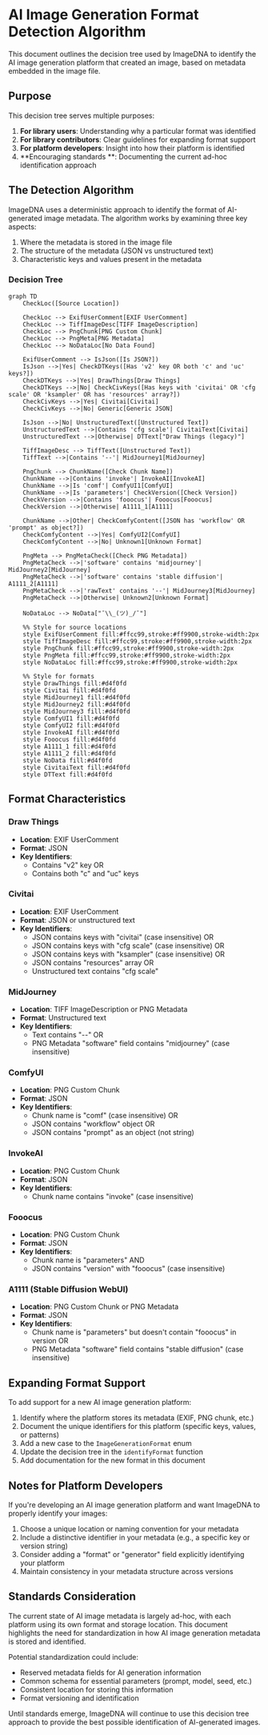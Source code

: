 # AI Image Generation Format Detection Algorithm

This document outlines the decision tree used by ImageDNA to identify the AI image generation platform that created an image, based on metadata embedded in the image file.

## Purpose

This decision tree serves multiple purposes:

1. **For library users**: Understanding why a particular format was identified
2. **For library contributors**: Clear guidelines for expanding format support
3. **For platform developers**: Insight into how their platform is identified
4. **Encouraging standards **: Documenting the current ad-hoc identification approach

## The Detection Algorithm

ImageDNA uses a deterministic approach to identify the format of AI-generated image metadata. The algorithm works by examining three key aspects:

1. Where the metadata is stored in the image file
2. The structure of the metadata (JSON vs unstructured text)
3. Characteristic keys and values present in the metadata

### Decision Tree

```mermaid
graph TD
    CheckLoc([Source Location])
    
    CheckLoc --> ExifUserComment[EXIF UserComment]
    CheckLoc --> TiffImageDesc[TIFF ImageDescription]
    CheckLoc --> PngChunk[PNG Custom Chunk]
    CheckLoc --> PngMeta[PNG Metadata]
    CheckLoc --> NoDataLoc[No Data Found]
    
    ExifUserComment --> IsJson([Is JSON?])
    IsJson -->|Yes| CheckDTKeys([Has 'v2' key OR both 'c' and 'uc' keys?])
    CheckDTKeys -->|Yes| DrawThings[Draw Things]
    CheckDTKeys -->|No| CheckCivKeys([Has keys with 'civitai' OR 'cfg scale' OR 'ksampler' OR has 'resources' array?])
    CheckCivKeys -->|Yes| Civitai[Civitai]
    CheckCivKeys -->|No| Generic[Generic JSON]
    
    IsJson -->|No| UnstructuredText([Unstructured Text])
    UnstructuredText -->|Contains 'cfg scale'| CivitaiText[Civitai]
    UnstructuredText -->|Otherwise| DTText["Draw Things (legacy)"]
    
    TiffImageDesc --> TiffText([Unstructured Text])
    TiffText -->|Contains '--'| MidJourney1[MidJourney]
    
    PngChunk --> ChunkName([Check Chunk Name])
    ChunkName -->|Contains 'invoke'| InvokeAI[InvokeAI]
    ChunkName -->|Is 'comf'| ComfyUI1[ComfyUI]
    ChunkName -->|Is 'parameters'| CheckVersion([Check Version])
    CheckVersion -->|Contains 'fooocus'| Fooocus[Fooocus]
    CheckVersion -->|Otherwise| A1111_1[A1111]
    
    ChunkName -->|Other| CheckComfyContent([JSON has 'workflow' OR 'prompt' as object?])
    CheckComfyContent -->|Yes| ComfyUI2[ComfyUI]
    CheckComfyContent -->|No| Unknown1[Unknown Format]
    
    PngMeta --> PngMetaCheck([Check PNG Metadata])
    PngMetaCheck -->|'software' contains 'midjourney'| MidJourney2[MidJourney]
    PngMetaCheck -->|'software' contains 'stable diffusion'| A1111_2[A1111]
    PngMetaCheck -->|'rawText' contains '--'| MidJourney3[MidJourney]
    PngMetaCheck -->|Otherwise| Unknown2[Unknown Format]
    
    NoDataLoc --> NoData["¯\\_(ツ)_/¯"]
    
    %% Style for source locations
    style ExifUserComment fill:#ffcc99,stroke:#ff9900,stroke-width:2px
    style TiffImageDesc fill:#ffcc99,stroke:#ff9900,stroke-width:2px
    style PngChunk fill:#ffcc99,stroke:#ff9900,stroke-width:2px
    style PngMeta fill:#ffcc99,stroke:#ff9900,stroke-width:2px
    style NoDataLoc fill:#ffcc99,stroke:#ff9900,stroke-width:2px
    
    %% Style for formats
    style DrawThings fill:#d4f0fd
    style Civitai fill:#d4f0fd
    style MidJourney1 fill:#d4f0fd
    style MidJourney2 fill:#d4f0fd
    style MidJourney3 fill:#d4f0fd
    style ComfyUI1 fill:#d4f0fd
    style ComfyUI2 fill:#d4f0fd
    style InvokeAI fill:#d4f0fd
    style Fooocus fill:#d4f0fd
    style A1111_1 fill:#d4f0fd
    style A1111_2 fill:#d4f0fd
    style NoData fill:#d4f0fd
    style CivitaiText fill:#d4f0fd
    style DTText fill:#d4f0fd
```    
## Format Characteristics

### Draw Things
- **Location**: EXIF UserComment
- **Format**: JSON
- **Key Identifiers**: 
  - Contains "v2" key OR
  - Contains both "c" and "uc" keys

### Civitai
- **Location**: EXIF UserComment
- **Format**: JSON or unstructured text
- **Key Identifiers**:
  - JSON contains keys with "civitai" (case insensitive) OR
  - JSON contains keys with "cfg scale" (case insensitive) OR
  - JSON contains keys with "ksampler" (case insensitive) OR
  - JSON contains "resources" array OR
  - Unstructured text contains "cfg scale"

### MidJourney
- **Location**: TIFF ImageDescription or PNG Metadata
- **Format**: Unstructured text
- **Key Identifiers**:
  - Text contains "--" OR
  - PNG Metadata "software" field contains "midjourney" (case insensitive)

### ComfyUI
- **Location**: PNG Custom Chunk
- **Format**: JSON
- **Key Identifiers**:
  - Chunk name is "comf" (case insensitive) OR
  - JSON contains "workflow" object OR
  - JSON contains "prompt" as an object (not string)

### InvokeAI
- **Location**: PNG Custom Chunk
- **Format**: JSON
- **Key Identifiers**:
  - Chunk name contains "invoke" (case insensitive)

### Fooocus
- **Location**: PNG Custom Chunk
- **Format**: JSON
- **Key Identifiers**:
  - Chunk name is "parameters" AND
  - JSON contains "version" with "fooocus" (case insensitive)

### A1111 (Stable Diffusion WebUI)
- **Location**: PNG Custom Chunk or PNG Metadata
- **Format**: JSON
- **Key Identifiers**:
  - Chunk name is "parameters" but doesn't contain "fooocus" in version OR
  - PNG Metadata "software" field contains "stable diffusion" (case insensitive)

## Expanding Format Support

To add support for a new AI image generation platform:

1. Identify where the platform stores its metadata (EXIF, PNG chunk, etc.)
2. Document the unique identifiers for this platform (specific keys, values, or patterns)
3. Add a new case to the `ImageGenerationFormat` enum
4. Update the decision tree in the `identifyFormat` function
5. Add documentation for the new format in this document

## Notes for Platform Developers

If you're developing an AI image generation platform and want ImageDNA to properly identify your images:

1. Choose a unique location or naming convention for your metadata
2. Include a distinctive identifier in your metadata (e.g., a specific key or version string)
3. Consider adding a "format" or "generator" field explicitly identifying your platform
4. Maintain consistency in your metadata structure across versions

## Standards Consideration

The current state of AI image metadata is largely ad-hoc, with each platform using its own format and storage location. This document highlights the need for standardization in how AI image generation metadata is stored and identified.

Potential standardization could include:
- Reserved metadata fields for AI generation information
- Common schema for essential parameters (prompt, model, seed, etc.)
- Consistent location for storing this information
- Format versioning and identification

Until standards emerge, ImageDNA will continue to use this decision tree approach to provide the best possible identification of AI-generated images.

